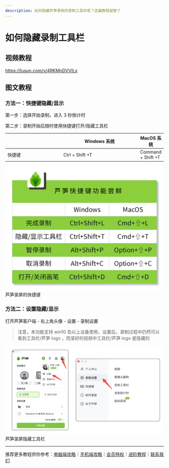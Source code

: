 ```yaml
---
description: 如何隐藏芦笋录频的录制工具栏呢？这篇教程就够了
---
```


# 如何隐藏录制工具栏

## 视频教程

https://lusun.com/v/4RKMnDVVlLx

## 图文教程

### 方法一：快捷键隐藏/显示

第一步：选择开始录制，进入 3 秒倒计时

第二步：录制开始后随时使用快捷键打开/隐藏工具栏

<table><thead><tr><th width="164"></th><th width="230">Windows 系统</th><th>MacOS 系统</th></tr></thead><tbody><tr><td>快捷键</td><td>Ctrl + Shift +T</td><td>Command + Shift +T</td></tr></tbody></table>

<img src="../public/.gitbook/assets/kuaijiejian.png" alt="">
<ImgDesc>芦笋录屏的快捷键</ImgDesc>

### 方法二：设置隐藏/显示

打开芦笋客户端 - 右上角头像 - 设置 - 录制设置

> 注意，本功能支持 win10 及以上设备使用，设置后，录制过程中仍然可以看到工具栏/芦笋 logo ，而录好的视频中工具栏/芦笋 logo 是隐藏的

<img src="../public/.gitbook/assets/shezhiyincang.png" alt="">
<ImgDesc>芦笋录屏隐藏工具栏</ImgDesc>

***

推荐更多教程供你参考：[电脑端攻略](../basic/pc.md)｜[手机端攻略](../basic/phone.md)｜[会员特权](../basic/vip.md)｜[进阶教程](../advanced/)｜[联系我们](../contact.md)
